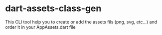 # dart-assets-class-gen
This CLI tool help you to create or add the assets fils (png, svg, etc...) and order it in your AppAssets.dart file 
